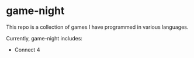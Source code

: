# game-night
This repo is a collection of games I have programmed in various languages.

Currently, game-night includes:
  - Connect 4
